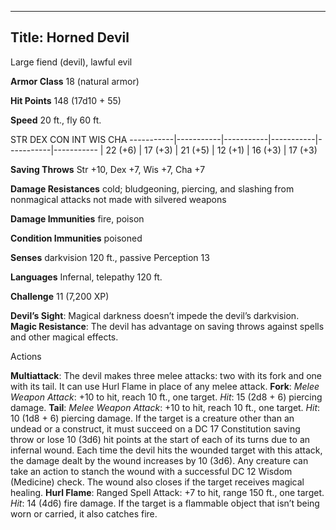 -------------------------
Title: Horned Devil
-------------------------


Large fiend (devil), lawful evil

**Armor Class** 18 (natural armor)

**Hit Points** 148 (17d10 + 55)

**Speed** 20 ft., fly 60 ft.

  STR         DEX         CON         INT         WIS         CHA
  -----------|-----------|-----------|-----------|-----------|-----------
  | 22 (+6)   | 17 (+3)   | 21 (+5)   | 12 (+1)   | 16 (+3)   | 17 (+3)

**Saving Throws** Str +10, Dex +7, Wis +7, Cha +7

**Damage Resistances** cold; bludgeoning, piercing, and slashing from
nonmagical attacks not made with silvered weapons

**Damage Immunities** fire, poison

**Condition Immunities** poisoned

**Senses** darkvision 120 ft., passive Perception 13

**Languages** Infernal, telepathy 120 ft.

**Challenge** 11 (7,200 XP)


**Devil’s Sight**: Magical darkness doesn’t impede the
    devil’s darkvision.
**Magic Resistance**: The devil has advantage on saving throws
    against spells and other magical effects.


Actions

**Multiattack**: The devil makes three melee attacks: two with its
    fork and one with its tail. It can use Hurl Flame in place of any
    melee attack.
**Fork**: *Melee Weapon Attack*: +10 to hit, reach 10 ft.,
    one target. *Hit*: 15 (2d8 + 6) piercing damage.
**Tail**: *Melee Weapon Attack*: +10 to hit, reach 10 ft.,
    one target. *Hit*: 10 (1d8 + 6) piercing damage. If the target is a
    creature other than an undead or a construct, it must succeed on a
    DC 17 Constitution saving throw or lose 10 (3d6) hit points at the
    start of each of its turns due to an infernal wound. Each time the
    devil hits the wounded target with this attack, the damage dealt by
    the wound increases by 10 (3d6). Any creature can take an action to
    stanch the wound with a successful DC 12 Wisdom (Medicine) check.
    The wound also closes if the target receives magical healing.
**Hurl Flame**: Ranged Spell Attack: +7 to hit, range 150 ft.,
    one target. *Hit*: 14 (4d6) fire damage. If the target is a
    flammable object that isn’t being worn or carried, it also
    catches fire.

